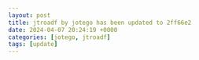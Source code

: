 ```yaml
---
layout: post
title: jtroadf by jotego has been updated to 2ff66e2
date: 2024-04-07 20:24:19 +0000
categories: [jotego, jtroadf]
tags: [update]
---
```


